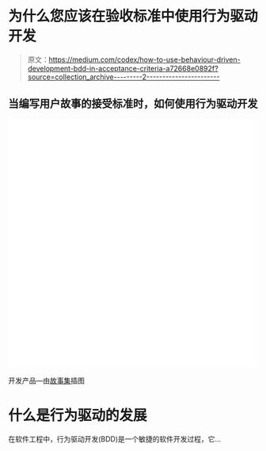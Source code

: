 # 为什么您应该在验收标准中使用行为驱动开发

> 原文：<https://medium.com/codex/how-to-use-behaviour-driven-development-bdd-in-acceptance-criteria-a72668e0892f?source=collection_archive---------2----------------------->

## 当编写用户故事的接受标准时，如何使用行为驱动开发

![](img/ce63442af3a18aaaffcd4a72504c2806.png)

开发产品—由[故事集](https://storyset.com)插图

# 什么是行为驱动的发展

在软件工程中，行为驱动开发(BDD)是一个敏捷的软件开发过程，它…